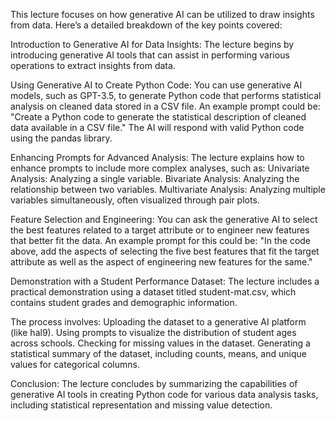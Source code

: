 This lecture focuses on how generative AI can be utilized to draw insights from data. Here’s a detailed breakdown of the key points covered:

Introduction to Generative AI for Data Insights:
    The lecture begins by introducing generative AI tools that can assist in performing various operations to extract insights from data.

Using Generative AI to Create Python Code:
    You can use generative AI models, such as GPT-3.5, to generate Python code that performs statistical analysis on cleaned data stored in a CSV file.
    An example prompt could be: "Create a Python code to generate the statistical description of cleaned data available in a CSV file." The AI will respond with valid Python code using the pandas library.

Enhancing Prompts for Advanced Analysis:
    The lecture explains how to enhance prompts to include more complex analyses, such as:
        Univariate Analysis: Analyzing a single variable.
        Bivariate Analysis: Analyzing the relationship between two variables.
        Multivariate Analysis: Analyzing multiple variables simultaneously, often visualized through pair plots.

Feature Selection and Engineering:
    You can ask the generative AI to select the best features related to a target attribute or to engineer new features that better fit the data.
    An example prompt for this could be: "In the code above, add the aspects of selecting the five best features that fit the target attribute as well as the aspect of engineering new features for the same."

Demonstration with a Student Performance Dataset:
    The lecture includes a practical demonstration using a dataset titled student-mat.csv, which contains student grades and demographic information.

The process involves:
    Uploading the dataset to a generative AI platform (like hal9).
    Using prompts to visualize the distribution of student ages across schools.
    Checking for missing values in the dataset.
    Generating a statistical summary of the dataset, including counts, means, and unique values for categorical columns.

Conclusion:
    The lecture concludes by summarizing the capabilities of generative AI tools in creating Python code for various data analysis tasks, including statistical representation and missing value detection.